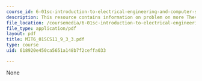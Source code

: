 ```yaml
---
course_id: 6-01sc-introduction-to-electrical-engineering-and-computer-science-i-spring-2011
description: This resource contains information on problem on more Thevenin.
file_location: /coursemedia/6-01sc-introduction-to-electrical-engineering-and-computer-science-i-spring-2011/618920e450ca5651a148b7f2ceffa033_MIT6_01SCS11_9_3_3.pdf
file_type: application/pdf
layout: pdf
title: MIT6_01SCS11_9_3_3.pdf
type: course
uid: 618920e450ca5651a148b7f2ceffa033

---
```

None